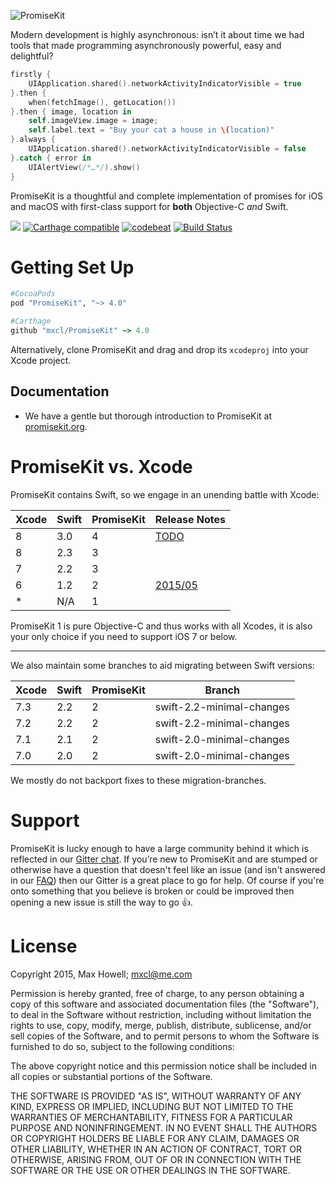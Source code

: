 ![PromiseKit](http://promisekit.org/public/img/logo-500.png)

Modern development is highly asynchronous: isn’t it about time we had tools that made programming asynchronously powerful, easy and delightful?

```swift
firstly {
    UIApplication.shared().networkActivityIndicatorVisible = true
}.then {
    when(fetchImage(), getLocation())
}.then { image, location in
    self.imageView.image = image;
    self.label.text = "Buy your cat a house in \(location)"
}.always {
    UIApplication.shared().networkActivityIndicatorVisible = false
}.catch { error in
    UIAlertView(/*…*/).show()
}
```

PromiseKit is a thoughtful and complete implementation of promises for iOS and macOS with first-class support for **both** Objective-C *and* Swift.

![](https://img.shields.io/cocoapods/v/PromiseKit.svg?label=Current%20Release)  [![Carthage compatible](https://img.shields.io/badge/Carthage-compatible-4BC51D.svg)](https://github.com/Carthage/Carthage)
[![codebeat](https://codebeat.co/badges/6a2fc7b4-cc8f-4865-a81d-644edd38c662)](https://codebeat.co/projects/github-com-mxcl-promisekit)
[![Build Status](https://travis-ci.org/mxcl/PromiseKit.svg?branch=master)](https://travis-ci.org/mxcl/PromiseKit)

# Getting Set Up

```ruby
#CocoaPods
pod "PromiseKit", "~> 4.0"

#Carthage
github "mxcl/PromiseKit" ~> 4.0
```

Alternatively, clone PromiseKit and drag and drop its `xcodeproj` into your Xcode project.

## Documentation

* We have a gentle but thorough introduction to PromiseKit at [promisekit.org](http://promisekit.org/introduction/).

# PromiseKit vs. Xcode

PromiseKit contains Swift, so we engage in an unending battle with Xcode:

| Xcode | Swift | PromiseKit | Release Notes |
| ----- | ----- | ---------- | ------------- |
|   8   |  3.0  |      4     | [TODO](http://promisekit.org/news/) |
|   8   |  2.3  |      3     |   |
|   7   |  2.2  |      3     |   |
|   6   |  1.2  |      2     | [2015/05](http://localhost:4000/news/2015/05/PromiseKit-2.0-Released/) |
|   *   |  N/A  |      1     |   |

PromiseKit 1 is pure Objective-C and thus works with all Xcodes, it is also your only choice if you need to support iOS 7 or below.

---

We also maintain some branches to aid migrating between Swift versions:

| Xcode | Swift | PromiseKit | Branch |
| ----- | ----- | -----------| ---------------- |
|  7.3  |  2.2  | 2 | swift-2.2-minimal-changes |
|  7.2  |  2.2  | 2 | swift-2.2-minimal-changes |
|  7.1  |  2.1  | 2 | swift-2.0-minimal-changes |
|  7.0  |  2.0  | 2 | swift-2.0-minimal-changes |

We mostly do not backport fixes to these migration-branches.

# Support

PromiseKit is lucky enough to have a large community behind it which is reflected in our [Gitter chat](https://gitter.im/mxcl/PromiseKit). If you’re new to PromiseKit and are stumped or otherwise have a question that doesn't feel like an issue (and isn't answered in our [FAQ](http://promisekit.org/FAQ)) then our Gitter is a great place to go for help. Of course if you're onto something that you believe is broken or could be improved then opening a new issue is still the way to go 👍.

# License

Copyright 2015, Max Howell; <mxcl@me.com>

Permission is hereby granted, free of charge, to any person obtaining a copy
of this software and associated documentation files (the "Software"), to deal
in the Software without restriction, including without limitation the rights
to use, copy, modify, merge, publish, distribute, sublicense, and/or sell
copies of the Software, and to permit persons to whom the Software is
furnished to do so, subject to the following conditions:

The above copyright notice and this permission notice shall be included in
all copies or substantial portions of the Software.

THE SOFTWARE IS PROVIDED "AS IS", WITHOUT WARRANTY OF ANY KIND, EXPRESS OR
IMPLIED, INCLUDING BUT NOT LIMITED TO THE WARRANTIES OF MERCHANTABILITY,
FITNESS FOR A PARTICULAR PURPOSE AND NONINFRINGEMENT. IN NO EVENT SHALL THE
AUTHORS OR COPYRIGHT HOLDERS BE LIABLE FOR ANY CLAIM, DAMAGES OR OTHER
LIABILITY, WHETHER IN AN ACTION OF CONTRACT, TORT OR OTHERWISE, ARISING FROM,
OUT OF OR IN CONNECTION WITH THE SOFTWARE OR THE USE OR OTHER DEALINGS IN
THE SOFTWARE.
